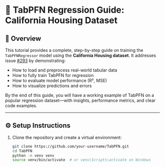 # 🏡 TabPFN Regression Guide: California Housing Dataset

## 📌 Overview

This tutorial provides a complete, step-by-step guide on training the `TabPFNRegressor` model using the **California Housing dataset**. It addresses issue [#293](https://github.com/PriorLabs/TabPFN/issues/293) by demonstrating:

- How to load and preprocess real-world tabular data
- How to fully train TabPFN for regression
- How to evaluate model performance (R², MSE)
- How to visualize predictions and errors

By the end of this guide, you will have a working example of TabPFN on a popular regression dataset—with insights, performance metrics, and clear code examples.

---

## ⚙️ Setup Instructions

1. Clone the repository and create a virtual environment:
   ```bash
   git clone https://github.com/your-username/TabPFN.git
   cd TabPFN
   python -m venv venv
   source venv/bin/activate  # or venv\Scripts\activate on Windows
